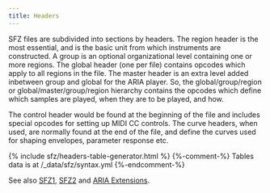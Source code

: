 ```yaml
---
title: Headers
---
```

SFZ files are subdivided into sections by headers. The region header is the most
essential, and is the basic unit from which instruments are constructed. A group
is an optional organizational level containing one or more regions. The global
header (one per file) contains opcodes which apply to all regions in the file.
The master header is an extra level added inbetween group and global for the
ARIA player. So, the global/group/region or global/master/group/region hierarchy
contains the opcodes which define which samples are played, when they are to be
played, and how.

The control header would be found at the beginning of the file and includes
special opcodes for setting up MIDI CC controls. The curve headers, when used,
are normally found at the end of the file, and define the curves used for
shaping envelopes, parameter response etc.

{% include sfz/headers-table-generator.html %}
{%-comment-%} Tables data is at /_data/sfz/syntax.yml {%-endcomment-%}

See also [SFZ1], [SFZ2] and [ARIA Extensions].

[SFZ1]: /misc/sfz1
[SFZ2]: /misc/sfz2
[ARIA Extensions]: /extensions/aria/
